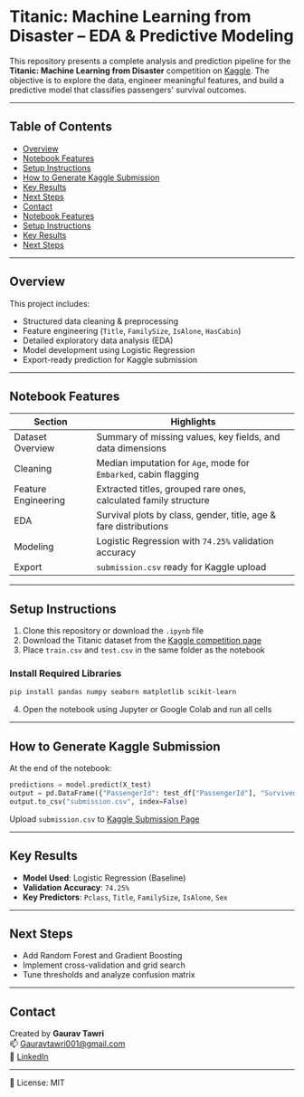 # Titanic: Machine Learning from Disaster – EDA & Predictive Modeling

This repository presents a complete analysis and prediction pipeline for the **Titanic: Machine Learning from Disaster** competition on [Kaggle](https://www.kaggle.com/competitions/titanic). The objective is to explore the data, engineer meaningful features, and build a predictive model that classifies passengers' survival outcomes.

---

## Table of Contents
- [Overview](#overview)
- [Notebook Features](#notebook-features)
- [Setup Instructions](#setup-instructions)
- [How to Generate Kaggle Submission](#how-to-generate-kaggle-submission)
- [Key Results](#key-results)
- [Next Steps](#next-steps)
- [Contact](#contact)
- [Notebook Features](#notebook-features)
- [Setup Instructions](#setup-instructions)
- [Key Results](#key-results)
- [Next Steps](#next-steps)

---

## Overview
This project includes:
- Structured data cleaning & preprocessing
- Feature engineering (`Title`, `FamilySize`, `IsAlone`, `HasCabin`)
- Detailed exploratory data analysis (EDA)
- Model development using Logistic Regression
- Export-ready prediction for Kaggle submission

---

## Notebook Features
| Section | Highlights |
|--------|------------|
| Dataset Overview | Summary of missing values, key fields, and data dimensions |
| Cleaning | Median imputation for `Age`, mode for `Embarked`, cabin flagging |
| Feature Engineering | Extracted titles, grouped rare ones, calculated family structure |
| EDA | Survival plots by class, gender, title, age & fare distributions |
| Modeling | Logistic Regression with `74.25%` validation accuracy |
| Export | `submission.csv` ready for Kaggle upload |

---

## Setup Instructions

1. Clone this repository or download the `.ipynb` file
2. Download the Titanic dataset from the [Kaggle competition page](https://www.kaggle.com/competitions/titanic/data)
3. Place `train.csv` and `test.csv` in the same folder as the notebook

### Install Required Libraries
```bash
pip install pandas numpy seaborn matplotlib scikit-learn
```

4. Open the notebook using Jupyter or Google Colab and run all cells

---

## How to Generate Kaggle Submission
At the end of the notebook:
```python
predictions = model.predict(X_test)
output = pd.DataFrame({"PassengerId": test_df["PassengerId"], "Survived": predictions})
output.to_csv("submission.csv", index=False)
```
Upload `submission.csv` to [Kaggle Submission Page](https://www.kaggle.com/competitions/titanic/submit)

---

## Key Results
- **Model Used**: Logistic Regression (Baseline)
- **Validation Accuracy**: `74.25%`
- **Key Predictors**: `Pclass`, `Title`, `FamilySize`, `IsAlone`, `Sex`

---

## Next Steps
- Add Random Forest and Gradient Boosting
- Implement cross-validation and grid search
- Tune thresholds and analyze confusion matrix

---

## Contact
Created by **Gaurav Tawri**  
📫 [Gauravtawri001@gmail.com](mailto:Gauravtawri001@gmail.com)  
🔗 [LinkedIn](https://www.linkedin.com/in/gauravtawri)

---

📄 License: MIT
